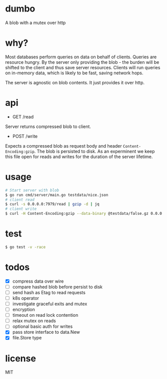 # dumbo
A blob with a mutex over http

# why?
Most databases perform queries on data on behalf of clients. Queries are resource hungry. By the server only providing the blob - the burden will be shifted to the client and thus save server resources. Clients will run queries on in-memory data, which is likely to be fast, saving network hops.

The server is agnostic on blob contents. It just provides it over http.

# api
- GET /read

Server returns compressed blob to client.

- POST /write

Expects a compressed blob as request body and header `Content-Encoding:gzip`. The blob is persisted to disk. As an experminent we keep this file open for reads and writes for the duration of the server lifetime.

# usage
```bash
# Start server with blob
$ go run cmd/server/main.go testdata/nice.json
# client read
$ curl -s 0.0.0.0:7979/read | gzip -d | jq
# client write
$ curl -H Content-Encoding:gzip --data-binary @testdata/false.gz 0.0.0.0:7979/write
```

# test
```bash
$ go test -v -race
```

# todos
- [x] compress data over wire
- [ ] compare hashed blob before persist to disk
- [ ] send hash as Etag to read requests
- [ ] k8s operator
- [ ] investigate graceful exits and mutex
- [ ] encryption
- [ ] timeout on read lock contention
- [ ] relax mutex on reads
- [ ] optional basic auth for writes
- [x] pass store interface to data.New
- [x] file.Store type

# license
MIT
